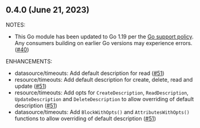## 0.4.0 (June 21, 2023)

NOTES:

* This Go module has been updated to Go 1.19 per the [Go support policy](https://golang.org/doc/devel/release.html#policy). Any consumers building on earlier Go versions may experience errors. ([#40](https://github.com/hashicorp/terraform-plugin-framework-timeouts/issues/40))

ENHANCEMENTS:

* datasource/timeouts: Add default description for read ([#51](https://github.com/hashicorp/terraform-plugin-framework-timeouts/issues/51))
* resource/timeouts: Add default description for create, delete, read and update ([#51](https://github.com/hashicorp/terraform-plugin-framework-timeouts/issues/51))
* resource/timeouts: Add opts for `CreateDescription`, `ReadDescription`, `UpdateDescription` and `DeleteDescription` to allow overriding of default description ([#51](https://github.com/hashicorp/terraform-plugin-framework-timeouts/issues/51))
* datasource/timeouts: Add `BlockWithOpts()` and `AttributesWithOpts()` functions to allow overriding of default description ([#51](https://github.com/hashicorp/terraform-plugin-framework-timeouts/issues/51))

